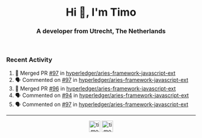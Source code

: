 <h1 align="center">Hi 👋, I'm Timo</h1>
<h3 align="center">A developer from Utrecht, The Netherlands</h3>
<br/>
<!-- https://github.com/rahuldkjain/github-profile-readme-generator --!>

<!--  <p align="left"><img src="https://github-readme-stats.vercel.app/api?username=timoglastra&show_icons=true&count_private=true&" alt="timoglastra" /></p> --!>

<!--
Github language stats
<p align="left"><img src="https://github-readme-stats.vercel.app/api/top-langs/?username=timoglastra&layout=compact" alt="timoglastra" /><p>
-->

<!-- Codestats language stats -->
<!-- <p align="left"><img src="https://codestats-readme.vercel.app/api/top-langs/?username=timoglastra&layout=compact&language_count=12" alt="timoglastra" /><p>    --!>
  
<h3>Recent Activity</h3>

<!--START_SECTION:activity-->
1. 🎉 Merged PR [#97](https://github.com/hyperledger/aries-framework-javascript-ext/pull/97) in [hyperledger/aries-framework-javascript-ext](https://github.com/hyperledger/aries-framework-javascript-ext)
2. 🗣 Commented on [#97](https://github.com/hyperledger/aries-framework-javascript-ext/issues/97) in [hyperledger/aries-framework-javascript-ext](https://github.com/hyperledger/aries-framework-javascript-ext)
3. 🎉 Merged PR [#96](https://github.com/hyperledger/aries-framework-javascript-ext/pull/96) in [hyperledger/aries-framework-javascript-ext](https://github.com/hyperledger/aries-framework-javascript-ext)
4. 🗣 Commented on [#94](https://github.com/hyperledger/aries-framework-javascript-ext/issues/94) in [hyperledger/aries-framework-javascript-ext](https://github.com/hyperledger/aries-framework-javascript-ext)
5. 🗣 Commented on [#97](https://github.com/hyperledger/aries-framework-javascript-ext/issues/97) in [hyperledger/aries-framework-javascript-ext](https://github.com/hyperledger/aries-framework-javascript-ext)
<!--END_SECTION:activity-->

---

<p align="center">
<a href="https://twitter.com/timoglastra" target="blank"><img align="center" src="https://cdn.jsdelivr.net/npm/simple-icons@3.0.1/icons/twitter.svg" alt="timoglastra" height="30" width="30" /></a>
<a href="https://linkedin.com/in/timoglastra" target="blank"><img align="center" src="https://cdn.jsdelivr.net/npm/simple-icons@3.0.1/icons/linkedin.svg" alt="timoglastra" height="30" width="30" /></a>
</p>




